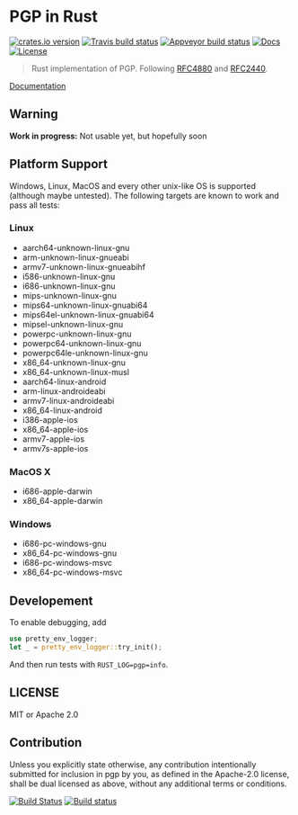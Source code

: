 # PGP in Rust

[![crates.io version][crate-shield]][crate] [![Travis build status][travis-shield]][travis] [![Appveyor build status][appveyor-shield]][appveyor] [![Docs][docs-shield]][docs] [![License][license-shield]][license]

> Rust implementation of PGP. Following [RFC4880](https://tools.ietf.org/html/rfc4880.html) and [RFC2440](https://tools.ietf.org/html/rfc2440).

[Documentation](https://docs.rs/pgp)

## Warning

**Work in progress:** Not usable yet, but hopefully soon


## Platform Support

Windows, Linux, MacOS and every other unix-like OS is supported (although maybe
untested). The following targets are known to work and pass all tests:

### Linux

* aarch64-unknown-linux-gnu
* arm-unknown-linux-gnueabi
* armv7-unknown-linux-gnueabihf
* i586-unknown-linux-gnu
* i686-unknown-linux-gnu
* mips-unknown-linux-gnu
* mips64-unknown-linux-gnuabi64
* mips64el-unknown-linux-gnuabi64
* mipsel-unknown-linux-gnu
* powerpc-unknown-linux-gnu
* powerpc64-unknown-linux-gnu
* powerpc64le-unknown-linux-gnu
* x86_64-unknown-linux-gnu
* x86_64-unknown-linux-musl
* aarch64-linux-android
* arm-linux-androideabi
* armv7-linux-androideabi
* x86_64-linux-android
* i386-apple-ios
* x86_64-apple-ios
* armv7-apple-ios
* armv7s-apple-ios

### MacOS X

* i686-apple-darwin
* x86_64-apple-darwin

### Windows

* i686-pc-windows-gnu
* x86_64-pc-windows-gnu
* i686-pc-windows-msvc
* x86_64-pc-windows-msvc

## Developement

To enable debugging, add

```rust
use pretty_env_logger;
let _ = pretty_env_logger::try_init();
```

And then run tests with `RUST_LOG=pgp=info`.

## LICENSE

MIT or Apache 2.0

## Contribution

Unless you explicitly state otherwise, any contribution intentionally submitted
for inclusion in pgp by you, as defined in the Apache-2.0 license, shall be
dual licensed as above, without any additional terms or conditions.

[travis-shield]: https://img.shields.io/travis/dignifiedquire/pgp.svg?style=flat-square
[travis]: https://travis-ci.org/dignifiedquire/pgp
[appveyor-shield]: https://img.shields.io/appveyor/ci/dignifiedquire/pgp.svg?style=flat-square
[appveyor]: https://ci.appveyor.com/api/projects/status/d1knobws948pyynk/branch/master
[docs-shield]: https://img.shields.io/badge/docs-online-blue.svg?style=flat-square
[docs]: https://docs.rs/crate/pgp/
[license-shield]: https://img.shields.io/badge/License-MIT%2FApache2.0-green.svg?style=flat-square
[license]: https://github.com/dignifiedquire/pgp/blob/master/license.md
[crate-shield]: https://img.shields.io/crates/v/pgp.svg?style=flat-square
[crate]: https://crates.io/crates/pgp

[![Build Status](https://travis-ci.org/dignifiedquire/pgp.svg?branch=master)](https://travis-ci.org/dignifiedquire/pgp) [![Build status](https://ci.appveyor.com/api/projects/status/d1knobws948pyynk/branch/master?svg=true)](https://ci.appveyor.com/project/dignifiedquire/pgp/branch/master)
